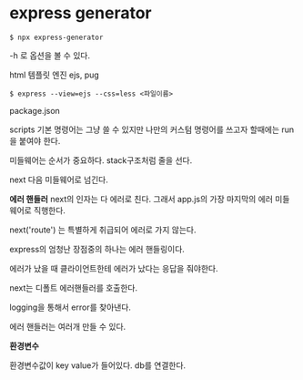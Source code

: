 # express generator

```shell
$ npx express-generator
```

-h
로 옵션을 볼 수 있다.

html 템플릿 엔진 ejs, pug

```shell
$ express --view=ejs --css=less <파일이름>
```

package.json

scripts 
기본 명령어는 그냥 쓸 수 있지만
나만의 커스텀 명령어를 쓰고자 할때에는 run을 붙여야 한다.

미들웨어는 순서가 중요하다.
stack구조처럼 줄을 선다.

next 다음 미들웨어로 넘긴다. 

**에러 핸들러**
next의 인자는 다 에러로 친다.
그래서 app.js의 가장 마지막의 에러 미들웨어로 직행한다.

next('route') 는 특별하게 취급되어 에러로 가지 않는다.

express의 엄청난 장점중의 하나는 에러 핸들링이다.

에러가 났을 때 클라이언트한테 에러가 났다는 응답을 줘야한다.

next는 디폴트 에러핸들러를 호출한다.

logging을 통해서 error를 찾아낸다.

에러 핸들러는 여러개 만들 수 있다.

**환경변수**

환경변수값이 key value가 들어있다.
db를 연결한다.



